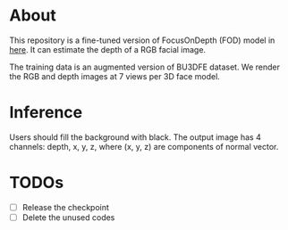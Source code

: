 # About
This repository is a fine-tuned version of FocusOnDepth (FOD) model in [here](https://github.com/antocad/FocusOnDepth).
It can estimate the depth of a RGB facial image.

The training data is an augmented version of BU3DFE dataset.
We render the RGB and depth images at 7 views per 3D face model.

# Inference
Users should fill the background with black.
The output image has 4 channels: depth, x, y, z, where (x, y, z) are components of normal vector.

# TODOs
- [ ] Release the checkpoint
- [ ] Delete the unused codes
